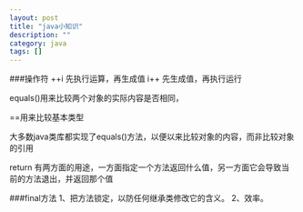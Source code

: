 ```yaml
---
layout: post
title: "java小知识"
description: ""
category: java
tags: []
---
```



###操作符
++i  先执行运算，再生成值
i++  先生成值，再执行运行
<p>equals()用来比较两个对象的实际内容是否相同，</p>
<p>==用来比较基本类型</p>
<p>大多数java类库都实现了equals()方法，以便以来比较对象的内容，而非比较对象的引用</p>
<p>return 有两方面的用途，一方面指定一个方法返回什么值，另一方面它会导致当前的方法退出，并返回那个值</p>
###final方法
1、把方法锁定，以防任何继承类修改它的含义。
2、效率。
